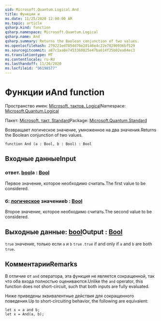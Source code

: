 ```yaml
---
uid: Microsoft.Quantum.Logical.And
title: Функции и
ms.date: 11/25/2020 12:00:00 AM
ms.topic: article
qsharp.kind: function
qsharp.namespace: Microsoft.Quantum.Logical
qsharp.name: And
qsharp.summary: Returns the Boolean conjunction of two values.
ms.openlocfilehash: 279221ed785dd76e28146e4c22e70290936bf529
ms.sourcegitcommit: a87c1aa8e7453360025e47ba614f25b02ea84ec3
ms.translationtype: MT
ms.contentlocale: ru-RU
ms.lasthandoff: 11/26/2020
ms.locfileid: "96198577"
---
```

# <a name="and-function"></a><span data-ttu-id="129e0-102">Функции и</span><span class="sxs-lookup"><span data-stu-id="129e0-102">And function</span></span>

<span data-ttu-id="129e0-103">Пространство имен: [Microsoft. тактов. Logical](xref:Microsoft.Quantum.Logical)</span><span class="sxs-lookup"><span data-stu-id="129e0-103">Namespace: [Microsoft.Quantum.Logical](xref:Microsoft.Quantum.Logical)</span></span>

<span data-ttu-id="129e0-104">Пакет: [Microsoft. такт. Standard](https://nuget.org/packages/Microsoft.Quantum.Standard)</span><span class="sxs-lookup"><span data-stu-id="129e0-104">Package: [Microsoft.Quantum.Standard](https://nuget.org/packages/Microsoft.Quantum.Standard)</span></span>


<span data-ttu-id="129e0-105">Возвращает логическое значение, умноженное на два значения.</span><span class="sxs-lookup"><span data-stu-id="129e0-105">Returns the Boolean conjunction of two values.</span></span>

```qsharp
function And (a : Bool, b : Bool) : Bool
```


## <a name="input"></a><span data-ttu-id="129e0-106">Входные данные</span><span class="sxs-lookup"><span data-stu-id="129e0-106">Input</span></span>

### <a name="a--bool"></a><span data-ttu-id="129e0-107">ответ. [bool](xref:microsoft.quantum.lang-ref.bool)</span><span class="sxs-lookup"><span data-stu-id="129e0-107">a : [Bool](xref:microsoft.quantum.lang-ref.bool)</span></span>

<span data-ttu-id="129e0-108">Первое значение, которое необходимо считать.</span><span class="sxs-lookup"><span data-stu-id="129e0-108">The first value to be considered.</span></span>


### <a name="b--bool"></a><span data-ttu-id="129e0-109">б: [логическое](xref:microsoft.quantum.lang-ref.bool) значение</span><span class="sxs-lookup"><span data-stu-id="129e0-109">b : [Bool](xref:microsoft.quantum.lang-ref.bool)</span></span>

<span data-ttu-id="129e0-110">Второе значение, которое необходимо считать.</span><span class="sxs-lookup"><span data-stu-id="129e0-110">The second value to be considered.</span></span>



## <a name="output--bool"></a><span data-ttu-id="129e0-111">Выходные данные: [bool](xref:microsoft.quantum.lang-ref.bool)</span><span class="sxs-lookup"><span data-stu-id="129e0-111">Output : [Bool](xref:microsoft.quantum.lang-ref.bool)</span></span>

<span data-ttu-id="129e0-112">`true` значение, только если `a` и `b` `true` .</span><span class="sxs-lookup"><span data-stu-id="129e0-112">`true` if and only if `a` and `b` are both `true`.</span></span>

## <a name="remarks"></a><span data-ttu-id="129e0-113">Комментарии</span><span class="sxs-lookup"><span data-stu-id="129e0-113">Remarks</span></span>

<span data-ttu-id="129e0-114">В отличие от `and` оператора, эта функция не является сокращенной, так что оба входа полностью оцениваются.</span><span class="sxs-lookup"><span data-stu-id="129e0-114">Unlike the `and` operator, this function does not short-circuit, such that both inputs are fully evaluated.</span></span>

<span data-ttu-id="129e0-115">Ниже приведены эквивалентные действия для сокращенного поведения.</span><span class="sxs-lookup"><span data-stu-id="129e0-115">Up to short-circuiting behavior, the following are equivalent:</span></span>

```Q#
let x = a and b;
let x = And(a, b);
```